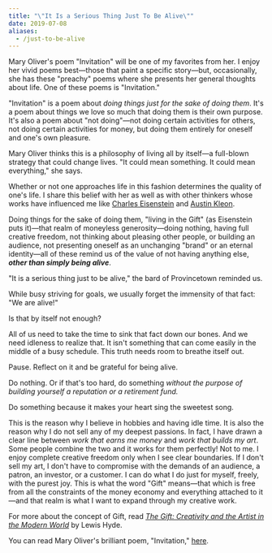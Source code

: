 ```yaml
---
title: "\"It Is a Serious Thing Just To Be Alive\""
date: 2019-07-08
aliases:
  - /just-to-be-alive
---
```

Mary Oliver's poem "Invitation" will be one of my favorites from her. I enjoy her vivid poems best—those that paint a specific story—but, occasionally, she has these "preachy" poems where she presents her general thoughts about life. One of these poems is "Invitation."

"Invitation" is a poem about _doing things just for the sake of doing them_. It's a poem about things we love so much that doing them is their own purpose. It's also a poem about "not doing"—not doing certain activities for others, not doing certain activities for money, but doing them entirely for oneself and one's own pleasure.

Mary Oliver thinks this is a philosophy of living all by itself—a full-blown strategy that could change lives. "It could mean something. It could mean everything," she says.

Whether or not one approaches life in this fashion determines the quality of one's life. I share this belief with her as well as with other thinkers whose works have influenced me like [Charles Eisenstein](https://charleseisenstein.org/) and [Austin Kleon](https://austinkleon.com/).

Doing things for the sake of doing them, "living in the Gift" (as Eisenstein puts it)—that realm of moneyless generosity—doing nothing, having full creative freedom, not thinking about pleasing other people, or building an audience, not presenting oneself as an unchanging "brand" or an eternal identity—all of these remind us of the value of not having anything else, _**other than simply being alive**_.

"It is a serious thing just to be alive," the bard of Provincetown reminded us.

While busy striving for goals, we usually forget the immensity of that fact: "We are alive!"

Is that by itself not enough?

All of us need to take the time to sink that fact down our bones. And we need idleness to realize that. It isn't something that can come easily in the middle of a busy schedule. This truth needs room to breathe itself out.

Pause. Reflect on it and be grateful for being alive.

Do nothing. Or if that's too hard, do something _without the purpose of building yourself a reputation or a retirement fund._

Do something because it makes your heart sing the sweetest song.

This is the reason why I believe in hobbies and having idle time. It is also the reason why I do not sell any of my deepest passions. In fact, I have drawn a clear line between _work that earns me money_ and _work that builds my art_. Some people combine the two and it works for them perfectly! Not to me. I enjoy complete creative freedom only when I see clear boundaries. If I don't sell my art, I don't have to compromise with the demands of an audience, a patron, an investor, or a customer. I can do what I do just for myself, freely, with the purest joy. This is what the word "Gift" means—that which is free from all the constraints of the money economy and everything attached to it—and that realm is what I want to expand through my creative work.

For more about the concept of Gift, read _[The Gift: Creativity and the Artist in the Modern World](https://www.amazon.com/Gift-Creativity-Artist-Modern-World-ebook/dp/B002GKGB00/)_ by Lewis Hyde.

You can read Mary Oliver's brilliant poem, "Invitation," [here](https://wordsfortheyear.com/2017/08/28/invitation-by-mary-oliver/).
